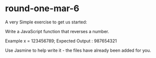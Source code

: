 # round-one-mar-6

A very Simple exercise to get us started:

Write a JavaScript function that reverses a number.

Example x = 123456789;
Expected Output : 987654321


Use Jasmine to help write it - the files have already been added for you.

